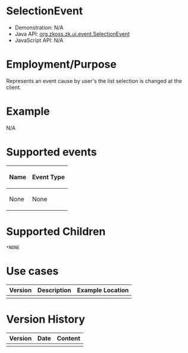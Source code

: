 

# SelectionEvent

- Demonstration: N/A
- Java API: [org.zkoss.zk.ui.event.SelectionEvent](https://www.zkoss.org/javadoc/latest/zk/org/zkoss/zk/ui/event/SelectionEvent.html)
- JavaScript API: N/A

# Employment/Purpose

Represents an event cause by user's the list selection is changed at the
client.

# Example

N/A

# Supported events

<table>
<thead>
<tr class="header">
<th><center>
<p>Name</p>
</center></th>
<th><center>
<p>Event Type</p>
</center></th>
</tr>
</thead>
<tbody>
<tr class="odd">
<td><p>None</p></td>
<td><p>None</p></td>
</tr>
</tbody>
</table>

# Supported Children

`*NONE`

# Use cases

| Version | Description | Example Location |
|---------|-------------|------------------|
|         |             |                  |

# Version History

| Version | Date | Content |
|---------|------|---------|
|         |      |         |


